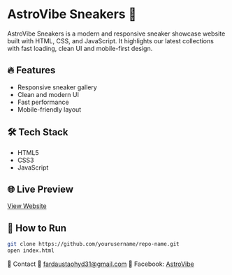 # AstroVibe Sneakers 👟

AstroVibe Sneakers is a modern and responsive sneaker showcase website built with HTML, CSS, and JavaScript. It highlights our latest collections with fast loading, clean UI and mobile-first design.

## 🔥 Features
- Responsive sneaker gallery
- Clean and modern UI
- Fast performance
- Mobile-friendly layout

## 🛠 Tech Stack
- HTML5
- CSS3
- JavaScript

## 🌐 Live Preview 
[View Website](https://fardaustaohyd.github.io/astrovibe_sneakers/) 

## 🚀 How to Run
```bash
git clone https://github.com/yourusername/repo-name.git
open index.html
```

📩 Contact
📧 fardaustaohyd31@gmail.com
📸 Facebook: [AstroVibe](https://www.facebook.com/profile.php?id=61568454935998) 

